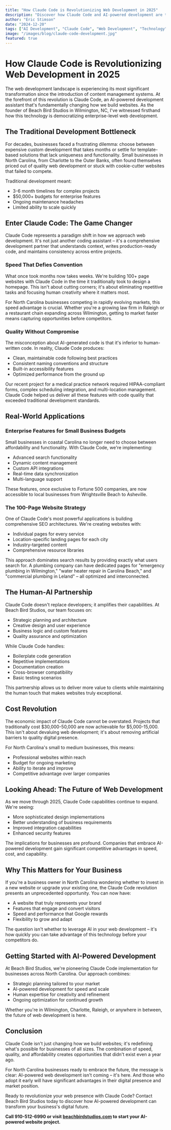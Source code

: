 ```yaml
---
title: "How Claude Code is Revolutionizing Web Development in 2025"
description: "Discover how Claude Code and AI-powered development are transforming the web design industry, delivering enterprise-quality websites at unprecedented speed and scale."
author: "Eric Stimson"
date: "2024-12-20"
tags: ["AI Development", "Claude Code", "Web Development", "Technology"]
image: "/images/blog/claude-code-development.jpg"
featured: true
---
```


# How Claude Code is Revolutionizing Web Development in 2025

The web development landscape is experiencing its most significant transformation since the introduction of content management systems. At the forefront of this revolution is Claude Code, an AI-powered development assistant that's fundamentally changing how we build websites. As the founder of Beach Bird Studios in Wilmington, NC, I've witnessed firsthand how this technology is democratizing enterprise-level web development.

## The Traditional Development Bottleneck

For decades, businesses faced a frustrating dilemma: choose between expensive custom development that takes months or settle for template-based solutions that lack uniqueness and functionality. Small businesses in North Carolina, from Charlotte to the Outer Banks, often found themselves priced out of quality web development or stuck with cookie-cutter websites that failed to compete.

Traditional development meant:
- 3-6 month timelines for complex projects
- $50,000+ budgets for enterprise features
- Ongoing maintenance headaches
- Limited ability to scale quickly

## Enter Claude Code: The Game Changer

Claude Code represents a paradigm shift in how we approach web development. It's not just another coding assistant – it's a comprehensive development partner that understands context, writes production-ready code, and maintains consistency across entire projects.

### Speed That Defies Convention

What once took months now takes weeks. We're building 100+ page websites with Claude Code in the time it traditionally took to design a homepage. This isn't about cutting corners; it's about eliminating repetitive tasks and focusing human creativity where it matters most.

For North Carolina businesses competing in rapidly evolving markets, this speed advantage is crucial. Whether you're a growing law firm in Raleigh or a restaurant chain expanding across Wilmington, getting to market faster means capturing opportunities before competitors.

### Quality Without Compromise

The misconception about AI-generated code is that it's inferior to human-written code. In reality, Claude Code produces:
- Clean, maintainable code following best practices
- Consistent naming conventions and structure
- Built-in accessibility features
- Optimized performance from the ground up

Our recent project for a medical practice network required HIPAA-compliant forms, complex scheduling integration, and multi-location management. Claude Code helped us deliver all these features with code quality that exceeded traditional development standards.

## Real-World Applications

### Enterprise Features for Small Business Budgets

Small businesses in coastal Carolina no longer need to choose between affordability and functionality. With Claude Code, we're implementing:
- Advanced search functionality
- Dynamic content management
- Custom API integrations
- Real-time data synchronization
- Multi-language support

These features, once exclusive to Fortune 500 companies, are now accessible to local businesses from Wrightsville Beach to Asheville.

### The 100-Page Website Strategy

One of Claude Code's most powerful applications is building comprehensive SEO architectures. We're creating websites with:
- Individual pages for every service
- Location-specific landing pages for each city
- Industry-targeted content
- Comprehensive resource libraries

This approach dominates search results by providing exactly what users search for. A plumbing company can have dedicated pages for "emergency plumbing in Wilmington," "water heater repair in Carolina Beach," and "commercial plumbing in Leland" – all optimized and interconnected.

## The Human-AI Partnership

Claude Code doesn't replace developers; it amplifies their capabilities. At Beach Bird Studios, our team focuses on:
- Strategic planning and architecture
- Creative design and user experience
- Business logic and custom features
- Quality assurance and optimization

While Claude Code handles:
- Boilerplate code generation
- Repetitive implementations
- Documentation creation
- Cross-browser compatibility
- Basic testing scenarios

This partnership allows us to deliver more value to clients while maintaining the human touch that makes websites truly exceptional.

## Cost Revolution

The economic impact of Claude Code cannot be overstated. Projects that traditionally cost $30,000-50,000 are now achievable for $5,000-15,000. This isn't about devaluing web development; it's about removing artificial barriers to quality digital presence.

For North Carolina's small to medium businesses, this means:
- Professional websites within reach
- Budget for ongoing marketing
- Ability to iterate and improve
- Competitive advantage over larger companies

## Looking Ahead: The Future of Web Development

As we move through 2025, Claude Code capabilities continue to expand. We're seeing:
- More sophisticated design implementations
- Better understanding of business requirements
- Improved integration capabilities
- Enhanced security features

The implications for businesses are profound. Companies that embrace AI-powered development gain significant competitive advantages in speed, cost, and capability.

## Why This Matters for Your Business

If you're a business owner in North Carolina wondering whether to invest in a new website or upgrade your existing one, the Claude Code revolution presents an unprecedented opportunity. You can now have:
- A website that truly represents your brand
- Features that engage and convert visitors
- Speed and performance that Google rewards
- Flexibility to grow and adapt

The question isn't whether to leverage AI in your web development – it's how quickly you can take advantage of this technology before your competitors do.

## Getting Started with AI-Powered Development

At Beach Bird Studios, we're pioneering Claude Code implementation for businesses across North Carolina. Our approach combines:
- Strategic planning tailored to your market
- AI-powered development for speed and scale
- Human expertise for creativity and refinement
- Ongoing optimization for continued growth

Whether you're in Wilmington, Charlotte, Raleigh, or anywhere in between, the future of web development is here.

## Conclusion

Claude Code isn't just changing how we build websites; it's redefining what's possible for businesses of all sizes. The combination of speed, quality, and affordability creates opportunities that didn't exist even a year ago.

For North Carolina businesses ready to embrace the future, the message is clear: AI-powered web development isn't coming – it's here. And those who adopt it early will have significant advantages in their digital presence and market position.

Ready to revolutionize your web presence with Claude Code? Contact Beach Bird Studios today to discover how AI-powered development can transform your business's digital future.

**Call 910-512-6990 or visit [beachbirdstudios.com](/) to start your AI-powered website project.**